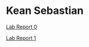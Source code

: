 # Kean Sebastian

[Lab Report 0](https://k-bastian.github.io/cse15l-lab-reports/lab-report-1-week-0.html)

[Lab Report 1](https://k-bastian.github.io/cse15l-lab-reports/lab-report-2-week-1.html)
